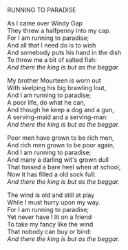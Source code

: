 RUNNING TO PARADISE  
  
As I came over Windy Gap  
They threw a halfpenny into my cap.  
For I am running to paradise;  
And all that I need do is to wish  
And somebody puts his hand in the dish  
To throw me a bit of salted fish:  
*And there the king is but as the beggar.*  
  
My brother Mourteen is worn out  
With skelping his big brawling lout,  
And I am running to paradise;  
A poor life, do what he can,  
And though he keep a dog and a gun,  
A serving-maid and a serving-man:  
*And there the king is but as the beggar.*  
  
Poor men have grown to be rich men,  
And rich men grown to be poor again,  
And I am running to paradise;  
And many a darling wit's grown dull  
That tossed a bare heel when at school,  
Now it has filled a old sock full:  
*And there the king is but as the beggar.*  
  
The wind is old and still at play  
While I must hurry upon my way.  
For I am running to paradise;  
Yet never have I lit on a friend  
To take my fancy like the wind  
That nobody can buy or bind:  
*And there the king is but as the beggar.*  
